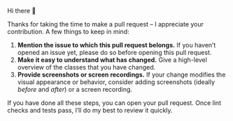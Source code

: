 Hi there 👋

Thanks for taking the time to make a pull request – I appreciate your contribution. A few things to keep in mind: 
1. **Mention the issue to which this pull request belongs.** If you haven’t opened an issue yet, please do so before opening this pull request. 
2. **Make it easy to understand what has changed.** Give a high-level overview of the classes that you have changed. 
3. **Provide screenshots or screen recordings.** If your change modifies the visual appearance or behavior, consider adding screenshots (ideally *before* and *after*) or a screen recording. 

If you have done all these steps, you can open your pull request. Once lint checks and tests pass, I’ll do my best to review it quickly.